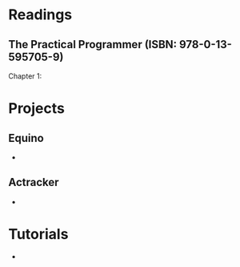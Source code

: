 # Readings

## The Practical Programmer (ISBN: 978-0-13-595705-9)

Chapter 1: 

# Projects

## Equino

- 

## Actracker

- 

# Tutorials

- 

